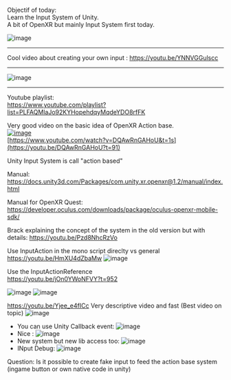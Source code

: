 Objectif of today:   
Learn the Input System of Unity.  
A bit of OpenXR but mainly Input System first today.  



![image](https://user-images.githubusercontent.com/20149493/174494314-ebbd1969-845d-4bb6-b625-6c0466241d67.png)






--------------------------

Cool video about creating your own input :
https://youtu.be/YNNVGGulscc

--------------------------------

![image](https://user-images.githubusercontent.com/20149493/174492606-befadccc-73e9-42bf-81b0-cd0bfea9b9f1.png)





--------------------------------


Youtube playlist:  
https://www.youtube.com/playlist?list=PLFAQMlaJo92KYHopehdqyMqdeYDO8rfFK  


Very good video on the basic idea of OpenXR Action base.  
[![image](https://user-images.githubusercontent.com/20149493/174460347-5a3411d8-e347-4369-9279-26f7d1b95b40.png)](https://youtu.be/DQAwRnGAHoU?t=91)  
[https://www.youtube.com/watch?v=DQAwRnGAHoU&t=1s](https://youtu.be/DQAwRnGAHoU?t=91)  


Unity Input System is call "action based"


Manual:
https://docs.unity3d.com/Packages/com.unity.xr.openxr@1.2/manual/index.html

Manual for OpenXR Quest:
https://developer.oculus.com/downloads/package/oculus-openxr-mobile-sdk/


Brack explaining the concept of the system in the old version but with details:
https://youtu.be/Pzd8NhcRzVo


Use InputAction in the mono script direclty vs general
https://youtu.be/HmXU4dZbaMw
![image](https://user-images.githubusercontent.com/20149493/174461094-3b50230c-689e-44ba-aeb4-464850e224e2.png)

Use the InputActionReference  
https://youtu.be/jOn0YWoNFVY?t=952  
   
![image](https://user-images.githubusercontent.com/20149493/174461362-c2a4858e-f2cd-4420-b14d-bdc8489980e3.png)
![image](https://user-images.githubusercontent.com/20149493/174461387-401d1f1e-92f7-4a50-b7ed-2d0cceeb2dbe.png)


https://youtu.be/Yjee_e4fICc
Very descriptive video and fast
(Best video on topic)
![image](https://user-images.githubusercontent.com/20149493/174461459-75cf297a-3ae5-4ced-ad46-dfbe6bef7a98.png)
- You can use Unity Callback event: ![image](https://user-images.githubusercontent.com/20149493/174461507-d45cedb5-c0b4-438b-9184-468d027f8ed2.png)
- Nice : ![image](https://user-images.githubusercontent.com/20149493/174461531-64dae782-1734-4b84-940d-041bb75fa9c1.png)
- New system but new lib access too: ![image](https://user-images.githubusercontent.com/20149493/174462064-9b2b9ee1-58ee-4d67-a80f-be53e48fb71f.png)
- INput Debug: ![image](https://user-images.githubusercontent.com/20149493/174462141-ac8f0110-5365-4277-97ff-41ff1e631edd.png)



Question: Is it possible to create fake input to feed the action base system (ingame button or own native code in unity)
